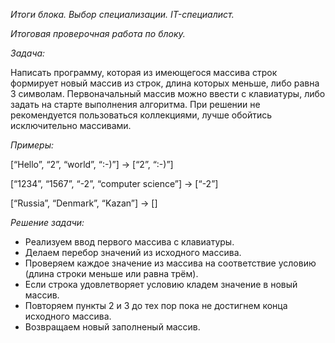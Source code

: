 *Итоги блока. Выбор специализации. IT-специалист.*

*Итоговая проверочная работа по блоку.*

*Задача:*

Написать программу, которая из имеющегося массива строк формирует новый массив из строк, длина которых меньше, либо равна 3 символам. Первоначальный массив можно ввести с клавиатуры, либо задать на старте выполнения алгоритма. При решении не рекомендуется пользоваться коллекциями, лучше обойтись исключительно массивами.

*Примеры:*

[“Hello”, “2”, “world”, “:-)”] → [“2”, “:-)”]

[“1234”, “1567”, “-2”, “computer science”] → [“-2”]

[“Russia”, “Denmark”, “Kazan”] → []

*Решение задачи:* 
* Реализуем ввод первого массива с клавиатуры.
* Делаем перебор значений из исходного массива.
* Проверяем каждое значение из массива на соответствие условию (длина строки меньше или равна трём).
* Если строка удовлетворяет условию кладем значение в новый массив.
* Повторяем пункты 2 и 3 до тех пор пока не достигнем конца исходного массива.
* Возвращаем новый заполненый массив.